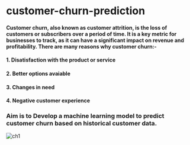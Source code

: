 # customer-churn-prediction
#### Customer churn, also known as customer attrition, is the loss of customers or subscribers over a period of time. It is a key metric for businesses to track, as it can have a significant impact on revenue and profitability. There are many reasons why customer churn:-
#### 1. Disatisfaction with the product or service
#### 2. Better options avaiable
#### 3. Changes in need
#### 4. Negative customer experience

### Aim is to Develop a machine learning model to predict customer churn based on historical customer data.
![ch1](https://github.com/Rohitkommu/customer-churn-prediction/assets/123623873/bcaf3eb4-4854-4825-b259-831db7325fe3)

